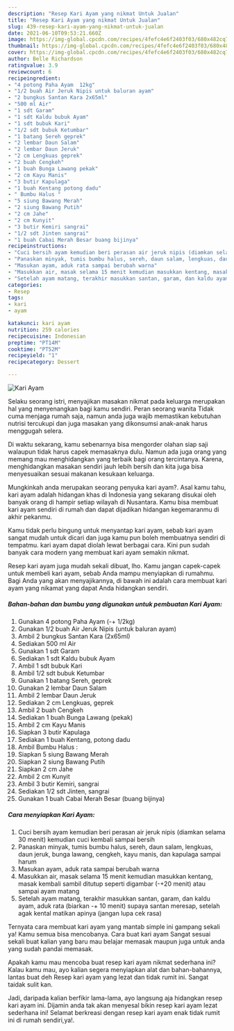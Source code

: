 ```yaml
---
description: "Resep Kari Ayam yang nikmat Untuk Jualan"
title: "Resep Kari Ayam yang nikmat Untuk Jualan"
slug: 439-resep-kari-ayam-yang-nikmat-untuk-jualan
date: 2021-06-10T09:53:21.660Z
image: https://img-global.cpcdn.com/recipes/4fefc4e6f2403f03/680x482cq70/kari-ayam-foto-resep-utama.jpg
thumbnail: https://img-global.cpcdn.com/recipes/4fefc4e6f2403f03/680x482cq70/kari-ayam-foto-resep-utama.jpg
cover: https://img-global.cpcdn.com/recipes/4fefc4e6f2403f03/680x482cq70/kari-ayam-foto-resep-utama.jpg
author: Belle Richardson
ratingvalue: 3.9
reviewcount: 6
recipeingredient:
- "4 potong Paha Ayam  12kg"
- "1/2 buah Air Jeruk Nipis untuk baluran ayam"
- "2 bungkus Santan Kara 2x65ml"
- "500 ml Air"
- "1 sdt Garam"
- "1 sdt Kaldu bubuk Ayam"
- "1 sdt bubuk Kari"
- "1/2 sdt bubuk Ketumbar"
- "1 batang Sereh geprek"
- "2 lembar Daun Salam"
- "2 lembar Daun Jeruk"
- "2 cm Lengkuas geprek"
- "2 buah Cengkeh"
- "1 buah Bunga Lawang pekak"
- "2 cm Kayu Manis"
- "3 butir Kapulaga"
- "1 buah Kentang potong dadu"
- " Bumbu Halus "
- "5 siung Bawang Merah"
- "2 siung Bawang Putih"
- "2 cm Jahe"
- "2 cm Kunyit"
- "3 butir Kemiri sangrai"
- "1/2 sdt Jinten sangrai"
- "1 buah Cabai Merah Besar buang bijinya"
recipeinstructions:
- "Cuci bersih ayam kemudian beri perasan air jeruk nipis (diamkan selama 30 menit) kemudian cuci kembali sampai bersih"
- "Panaskan minyak, tumis bumbu halus, sereh, daun salam, lengkuas, daun jeruk, bunga lawang, cengkeh, kayu manis, dan kapulaga sampai harum"
- "Masukan ayam, aduk rata sampai berubah warna"
- "Masukkan air, masak selama 15 menit kemudian masukkan kentang, masak kembali sambil ditutup seperti digambar (-+20 menit) atau sampai ayam matang"
- "Setelah ayam matang, terakhir masukkan santan, garam, dan kaldu ayam, aduk rata (biarkan -+ 10 menit) supaya santan meresap, setelah agak kental matikan apinya (jangan lupa cek rasa)"
categories:
- Resep
tags:
- kari
- ayam

katakunci: kari ayam 
nutrition: 259 calories
recipecuisine: Indonesian
preptime: "PT14M"
cooktime: "PT52M"
recipeyield: "1"
recipecategory: Dessert

---
```



![Kari Ayam](https://img-global.cpcdn.com/recipes/4fefc4e6f2403f03/680x482cq70/kari-ayam-foto-resep-utama.jpg)

Selaku seorang istri, menyajikan masakan nikmat pada keluarga merupakan hal yang menyenangkan bagi kamu sendiri. Peran seorang  wanita Tidak cuma menjaga rumah saja, namun anda juga wajib memastikan kebutuhan nutrisi tercukupi dan juga masakan yang dikonsumsi anak-anak harus menggugah selera.

Di waktu  sekarang, kamu sebenarnya bisa mengorder olahan siap saji walaupun tidak harus capek memasaknya dulu. Namun ada juga orang yang memang mau menghidangkan yang terbaik bagi orang tercintanya. Karena, menghidangkan masakan sendiri jauh lebih bersih dan kita juga bisa menyesuaikan sesuai makanan kesukaan keluarga. 



Mungkinkah anda merupakan seorang penyuka kari ayam?. Asal kamu tahu, kari ayam adalah hidangan khas di Indonesia yang sekarang disukai oleh banyak orang di hampir setiap wilayah di Nusantara. Kamu bisa membuat kari ayam sendiri di rumah dan dapat dijadikan hidangan kegemaranmu di akhir pekanmu.

Kamu tidak perlu bingung untuk menyantap kari ayam, sebab kari ayam sangat mudah untuk dicari dan juga kamu pun boleh membuatnya sendiri di tempatmu. kari ayam dapat diolah lewat berbagai cara. Kini pun sudah banyak cara modern yang membuat kari ayam semakin nikmat.

Resep kari ayam juga mudah sekali dibuat, lho. Kamu jangan capek-capek untuk membeli kari ayam, sebab Anda mampu menyiapkan di rumahmu. Bagi Anda yang akan menyajikannya, di bawah ini adalah cara membuat kari ayam yang nikamat yang dapat Anda hidangkan sendiri.

<!--inarticleads1-->

##### Bahan-bahan dan bumbu yang digunakan untuk pembuatan Kari Ayam:

1. Gunakan 4 potong Paha Ayam (-+ 1/2kg)
1. Gunakan 1/2 buah Air Jeruk Nipis (untuk baluran ayam)
1. Ambil 2 bungkus Santan Kara (2x65ml)
1. Sediakan 500 ml Air
1. Gunakan 1 sdt Garam
1. Sediakan 1 sdt Kaldu bubuk Ayam
1. Ambil 1 sdt bubuk Kari
1. Ambil 1/2 sdt bubuk Ketumbar
1. Gunakan 1 batang Sereh, geprek
1. Gunakan 2 lembar Daun Salam
1. Ambil 2 lembar Daun Jeruk
1. Sediakan 2 cm Lengkuas, geprek
1. Ambil 2 buah Cengkeh
1. Sediakan 1 buah Bunga Lawang (pekak)
1. Ambil 2 cm Kayu Manis
1. Siapkan 3 butir Kapulaga
1. Sediakan 1 buah Kentang, potong dadu
1. Ambil  Bumbu Halus :
1. Siapkan 5 siung Bawang Merah
1. Siapkan 2 siung Bawang Putih
1. Siapkan 2 cm Jahe
1. Ambil 2 cm Kunyit
1. Ambil 3 butir Kemiri, sangrai
1. Sediakan 1/2 sdt Jinten, sangrai
1. Gunakan 1 buah Cabai Merah Besar (buang bijinya)




<!--inarticleads2-->

##### Cara menyiapkan Kari Ayam:

1. Cuci bersih ayam kemudian beri perasan air jeruk nipis (diamkan selama 30 menit) kemudian cuci kembali sampai bersih
1. Panaskan minyak, tumis bumbu halus, sereh, daun salam, lengkuas, daun jeruk, bunga lawang, cengkeh, kayu manis, dan kapulaga sampai harum
1. Masukan ayam, aduk rata sampai berubah warna
1. Masukkan air, masak selama 15 menit kemudian masukkan kentang, masak kembali sambil ditutup seperti digambar (-+20 menit) atau sampai ayam matang
1. Setelah ayam matang, terakhir masukkan santan, garam, dan kaldu ayam, aduk rata (biarkan -+ 10 menit) supaya santan meresap, setelah agak kental matikan apinya (jangan lupa cek rasa)




Ternyata cara membuat kari ayam yang mantab simple ini gampang sekali ya! Kamu semua bisa mencobanya. Cara buat kari ayam Sangat sesuai sekali buat kalian yang baru mau belajar memasak maupun juga untuk anda yang sudah pandai memasak.

Apakah kamu mau mencoba buat resep kari ayam nikmat sederhana ini? Kalau kamu mau, ayo kalian segera menyiapkan alat dan bahan-bahannya, lantas buat deh Resep kari ayam yang lezat dan tidak rumit ini. Sangat taidak sulit kan. 

Jadi, daripada kalian berfikir lama-lama, ayo langsung aja hidangkan resep kari ayam ini. Dijamin anda tak akan menyesal bikin resep kari ayam lezat sederhana ini! Selamat berkreasi dengan resep kari ayam enak tidak rumit ini di rumah sendiri,ya!.

